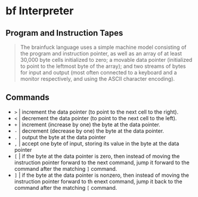 bf Interpreter
==============

Program and Instruction Tapes
-----------------------------
> The brainfuck language uses a simple machine model consisting of the program and instruction pointer, as well as an array of at least 30,000 byte cells initialized to zero; a movable data pointer (initialized to point to the leftmost byte of the array); and two streams of bytes for input and output (most often connected to a keyboard and a monitor respectively, and using the ASCII character encoding).

Commands
--------
* `>` | increment the data pointer (to point to the next cell to the right).
* `<` | decrement the data pointer (to point to the next cell to the left).
* `+` | increment (increase by one) the byte at the data pointer.
* `-` | decrement (decrease by one) the byte at the data pointer.
* `.` | output the byte at the data pointer
* `,` | accept one byte of input, storing its value in the byte at the data pointer
* `[` | if the byte at the data pointer is zero, then instead of moving the instruction pointer forward to the next command, jump it forward to the command after the matching `]` command.
* `]` | if the byte at the data pointer is nonzero, then instead of moving the instruction pointer forward to th enext command, jump it back to the command after the matching `[` command.
